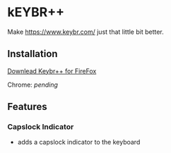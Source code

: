 # kEYBR++

Make <https://www.keybr.com/> just that little bit better.

## Installation

[Downlead Keybr++ for FireFox](https://github.com/WillsterJohnson/keybr-plusplus/releases/latest/download/keybrpp.xpi)

Chrome: *pending*

## Features

### Capslock Indicator

- adds a capslock indicator to the keyboard